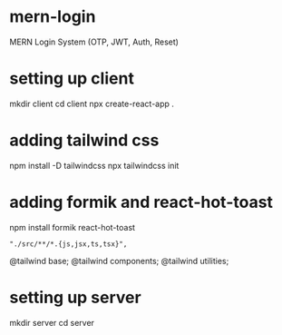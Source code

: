 # mern-login
MERN Login System (OTP, JWT, Auth, Reset)

# setting up client
mkdir client
cd client
npx create-react-app .

# adding tailwind css
npm install -D tailwindcss
npx tailwindcss init

# adding formik and react-hot-toast
npm install formik react-hot-toast


<!-- Add the paths to all of your template files in your tailwind.config.js file. -->
<!-- /** @type {import('tailwindcss').Config} */
module.exports = {
  content: [ -->
    "./src/**/*.{js,jsx,ts,tsx}",
  <!-- ],
  theme: {
    extend: {},
  },
  plugins: [],
} -->

<!-- Add the @tailwind directives for each of Tailwind’s layers to your ./src/index.css file. -->
@tailwind base;
@tailwind components;
@tailwind utilities;




# setting up server
mkdir server
cd server
